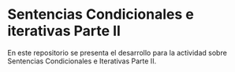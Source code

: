 # Sentencias Condicionales e iterativas Parte II
En este repositorio se presenta el desarrollo para la actividad sobre Sentencias Condicionales e Iterativas Parte II.
